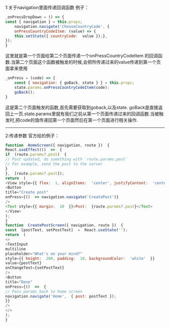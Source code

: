 1:关于navigation里面传递回调函数
例子：
```js
_onPressDropDown = () => {
const { navigation } = this.props;
	navigation.navigate('ChooseCountryCode', {
	onPressCountryCodeItem: (value) => {
	this.setState({ countryCode:  value });},
});
}
```
这里就是第一个页面给第二个页面传递一个onPressCountryCodeItem 的回调函数.当第二个页面这个函数被触发的时候,会把所传递过来的value传递到第一个页面拿来使用

```js
_onPress = (code) => {
	const { navigation: { goBack, state } } = this.props;
	state.params.onPressCountryCodeItem(code);
	goBack();
}
```
这是第二个页面触发的函数,首先需要获取到goback,以及state.
goBack是直接返回上一页.state.params里就有我们之前从第一个页面传递过来的回调函数.当被触发时,把code的值传递回第一个页面然后在第一个页面进行相关操作.

---
2:传递参数
官方给的例子：
```js
function  HomeScreen({ navigation, route })  {
React.useEffect(()  =>  {
if  (route.params?.post)  {
// Post updated, do something with `route.params.post`
// For example, send the post to the server
}
},  [route.params?.post]);
return  (
<View style={{ flex:  1, alignItems:  'center', justifyContent:  'center'  }}>
<Button
title="Create post"
onPress={()  => navigation.navigate('CreatePost')}
/>
<Text style={{ margin:  10  }}>Post:  {route.params?.post}</Text>
</View>
);
}
function  CreatePostScreen({ navigation, route })  {
const  [postText, setPostText]  =  React.useState('');
return  (
<>
<TextInput
multiline
placeholder="What's on your mind?"
style={{ height:  200, padding:  10, backgroundColor:  'white'  }}
value={postText}
onChangeText={setPostText}
/>
<Button
title="Done"
onPress={()  =>  {
// Pass params back to home screen
navigation.navigate('Home',  { post: postText });
}}
/>
</>
);
}
```

<!--stackedit_data:
eyJoaXN0b3J5IjpbLTEzNTEwNDE1NzIsLTEwNzc4OTExNThdfQ
==
-->